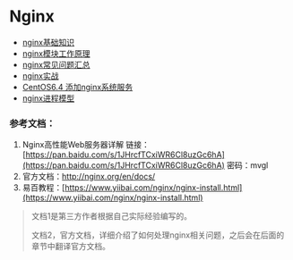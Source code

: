 # Nginx

* [nginx基础知识](/nginx/nginxji-chu-zhi-shi.md) 
* [nginx模块工作原理](/nginx/nginxmo-kuai-gong-zuo-yuan-li.md) 
* [nginx常见问题汇总](/nginx/nginxchang-jian-wen-ti-hui-zong.md) 
* [nginx实战](/nginx/nginxshi-zhan.md) 
* [CentOS6.4 添加nginx系统服务](/nginx/centos64-tian-jia-nginx-xi-tong-fu-wu.md) 
* [nginx进程模型](/nginx/nginxjin-cheng-mo-xing.md)



### 参考文档：

1. Nginx高性能Web服务器详解   链接：[https://pan.baidu.com/s/1JHrcfTCxiWR6Cl8uzGc6hA](https://pan.baidu.com/s/1JHrcfTCxiWR6Cl8uzGc6hA) 密码：mvgl
2. 官方文档：[http://nginx.org/en/docs/ ](http://nginx.org/en/docs/) 
3. 易百教程：[https://www.yiibai.com/nginx/nginx-install.html](https://www.yiibai.com/nginx/nginx-install.html)

> 文档1是第三方作者根据自己实际经验编写的。
>
> 文档2，官方文档，详细介绍了如何处理nginx相关问题，之后会在后面的章节中翻译官方文档。



